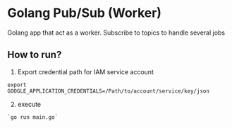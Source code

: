 # Golang Pub/Sub (Worker)
Golang app that act as a worker. Subscribe to topics to handle several jobs

## How to run?
1. Export credential path for IAM service account
```shell
export GOOGLE_APPLICATION_CREDENTIALS=/Path/to/account/service/key/json
```
2. execute
```shell
`go run main.go`
```
